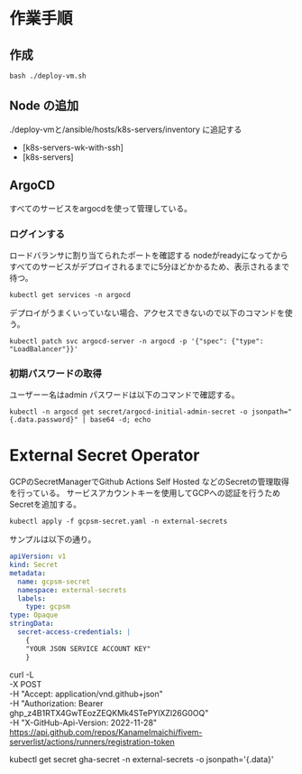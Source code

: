 # 作業手順

## 作成

```shell
bash ./deploy-vm.sh
```

## Node の追加

./deploy-vmと/ansible/hosts/k8s-servers/inventory に追記する

- [k8s-servers-wk-with-ssh]
- [k8s-servers]

## ArgoCD

すべてのサービスをargocdを使って管理している。

### ログインする

ロードバランサに割り当てられたポートを確認する
nodeがreadyになってからすべてのサービスがデプロイされるまでに5分ほどかかるため、表示されるまで待つ。

```shell
kubectl get services -n argocd
```

デプロイがうまくいっていない場合、アクセスできないので以下のコマンドを使う。

```shell
kubectl patch svc argocd-server -n argocd -p '{"spec": {"type": "LoadBalancer"}}'
```

### 初期パスワードの取得

ユーザーー名はadmin
パスワードは以下のコマンドで確認する。

```shell
kubectl -n argocd get secret/argocd-initial-admin-secret -o jsonpath="{.data.password}" | base64 -d; echo
```

# External Secret Operator

GCPのSecretManagerでGithub Actions Self Hosted などのSecretの管理取得を行っている。
サービスアカウントキーを使用してGCPへの認証を行うためSecretを追加する。

```shell
kubectl apply -f gcpsm-secret.yaml -n external-secrets
```

サンプルは以下の通り。

```yaml
apiVersion: v1
kind: Secret
metadata:
  name: gcpsm-secret
  namespace: external-secrets
  labels:
    type: gcpsm
type: Opaque
stringData:
  secret-access-credentials: |
    {
    "YOUR JSON SERVICE ACCOUNT KEY"
    }


```

curl -L \
-X POST \
-H "Accept: application/vnd.github+json" \
-H "Authorization: Bearer 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" \
-H "X-GitHub-Api-Version: 2022-11-28" \
https://api.github.com/repos/KanameImaichi/fivem-serverlist/actions/runners/registration-token

kubectl get secret gha-secret -n external-secrets -o jsonpath='{.data}'